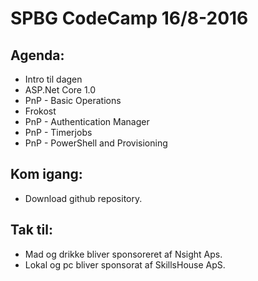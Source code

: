 # SPBG CodeCamp 16/8-2016

## Agenda:
  - Intro til dagen
  - ASP.Net Core 1.0
  - PnP - Basic Operations
  - Frokost
  - PnP - Authentication Manager
  - PnP - Timerjobs
  - PnP - PowerShell and Provisioning

## Kom igang:
- Download github repository.

## Tak til:
- Mad og drikke bliver sponsoreret af Nsight Aps.
- Lokal og pc bliver sponsorat af SkillsHouse ApS.
